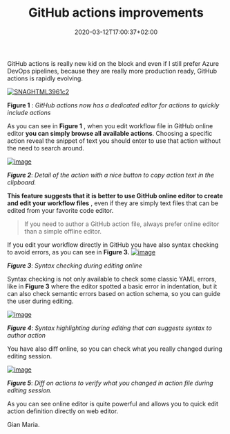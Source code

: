 ﻿---
title: "GitHub actions improvements"
description: ""
date: 2020-03-12T17:00:37+02:00
draft: false
tags: [GitHub]
categories: [GitHub]
---
GitHub actions is really new kid on the block and even if I still prefer Azure DevOps pipelines, because they are really more production ready, GitHub actions is rapidly evolving.

[![SNAGHTML3961c2](http://www.codewrecks.com/blog/wp-content/uploads/2020/03/SNAGHTML3961c2_thumb.png "SNAGHTML3961c2")](http://www.codewrecks.com/blog/wp-content/uploads/2020/03/SNAGHTML3961c2.png)

 **Figure 1** : *GitHub actions now has a dedicated editor for actions to quickly include actions*

As you can see in  **Figure 1** , when you edit workflow file in GitHub online editor  **you can simply browse all available actions**. Choosing a specific action reveal the snippet of text you should enter to use that action without the need to search around.

[![image](http://www.codewrecks.com/blog/wp-content/uploads/2020/03/image_thumb-4.png "image")](http://www.codewrecks.com/blog/wp-content/uploads/2020/03/image-4.png)

 ***Figure 2***: *Detail of the action with a nice button to copy action text in the clipboard.*

 **This feature suggests that it is better to use GitHub online editor to create and edit your workflow files** , even if they are simply text files that can be edited from your favorite code editor.

> If you need to author a GitHub action file, always prefer online editor than a simple offline editor.

If you edit your workflow directly in GitHub you have also syntax checking to avoid errors, as you can see in  **Figure 3.** [![image](http://www.codewrecks.com/blog/wp-content/uploads/2020/03/image_thumb-3.png "image")](http://www.codewrecks.com/blog/wp-content/uploads/2020/03/image-3.png)

 ***Figure 3***: *Syntax checking during editing online*

Syntax checking is not only available to check some classic YAML errors, like in  **Figure 3** where the editor spotted a basic error in indentation, but it can also check semantic errors based on action schema, so you can guide the user during editing.

[![image](http://www.codewrecks.com/blog/wp-content/uploads/2020/03/image_thumb-6.png "image")](http://www.codewrecks.com/blog/wp-content/uploads/2020/03/image-6.png)

 ***Figure 4***: *Syntax highlighting during editing that can suggests syntax to author action*

You have also diff online, so you can check what you really changed during editing session.

[![image](http://www.codewrecks.com/blog/wp-content/uploads/2020/03/image_thumb-7.png "image")](http://www.codewrecks.com/blog/wp-content/uploads/2020/03/image-7.png)

 ***Figure 5***: *Diff on actions to verify what you changed in action file during editing session.*

As you can see online editor is quite powerful and allows you to quick edit action definition directly on web editor.

Gian Maria.
